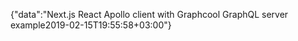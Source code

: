 {"data":"Next.js React Apollo client with Graphcool GraphQL server example2019-02-15T19:55:58+03:00"}

